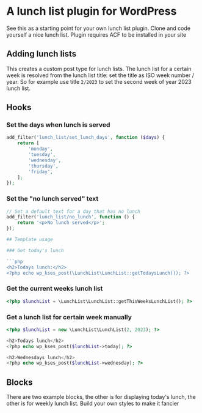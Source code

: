 # A lunch list plugin for WordPress

See this as a starting point for your own lunch list plugin. Clone and code yourself a nice lunch list. Plugin requires ACF to be installed in your site


## Adding lunch lists

This creates a custom post type for lunch lists. The lunch list for a certain week is resolved from the lunch list title: set the title as ISO week number / year. So for example use title `2/2023` to set the second week of year 2023 lunch list.

## Hooks

### Set the days when lunch is served
```php
add_filter('lunch_list/set_lunch_days', function ($days) {
    return [
        'monday',
        'tuesday',
        'wednesday',
        'thursday',
        'friday',
    ];
});
```

### Set the "no lunch served" text
```php
// Set a default text for a day that has no lunch
add_filter('lunch_list/no_lunch', function () {
    return '<p>No lunch served</p>';
});

## Template usage

### Get today's lunch

```php
<h2>Todays lunch:</h2>
<?php echo wp_kses_post(\LunchList\LunchList::getTodaysLunch()); ?>
```

### Get the current weeks lunch list

```php
<?php $lunchList = \LunchList\LunchList::getThisWeeksLunchList(); ?>
```

### Get a lunch list for certain week manually
```php
<?php $lunchList = new \LunchList\LunchList(2, 2023); ?>

<h2>Todays lunch</h2>
<?php echo wp_kses_post($lunchList->today); ?>

<h2>Wednesdays lunch</h2>
<?php echo wp_kses_post($lunchList->wednesday); ?>
```

## Blocks

There are two example blocks, the other is for displaying today's lunch, the other is for weekly lunch list. Build your own styles to make it fancier